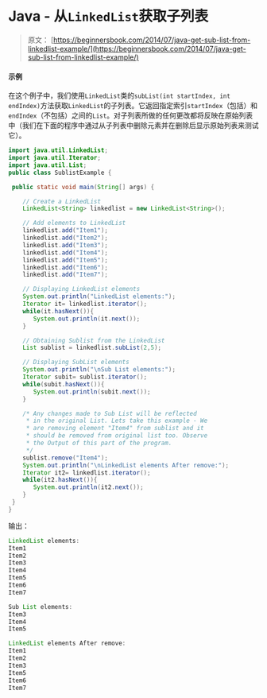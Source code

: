 # Java - 从`LinkedList`获取子列表

> 原文： [https://beginnersbook.com/2014/07/java-get-sub-list-from-linkedlist-example/](https://beginnersbook.com/2014/07/java-get-sub-list-from-linkedlist-example/)

#### 示例

在这个例子中，我们使用`LinkedList`类的`subList(int startIndex, int endIndex)`方法获取`LinkedList`的子列表。它返回指定索引`startIndex`（包括）和`endIndex`（不包括）之间的`List`。对子列表所做的任何更改都将反映在原始列表中（我们在下面的程序中通过从子列表中删除元素并在删除后显示原始列表来测试它）。

```java
import java.util.LinkedList;
import java.util.Iterator;
import java.util.List;
public class SublistExample {

 public static void main(String[] args) {

    // Create a LinkedList
    LinkedList<String> linkedlist = new LinkedList<String>();

    // Add elements to LinkedList
    linkedlist.add("Item1");
    linkedlist.add("Item2");
    linkedlist.add("Item3");
    linkedlist.add("Item4");
    linkedlist.add("Item5");
    linkedlist.add("Item6");
    linkedlist.add("Item7");

    // Displaying LinkedList elements
    System.out.println("LinkedList elements:");
    Iterator it= linkedlist.iterator();
    while(it.hasNext()){
       System.out.println(it.next());
    }

    // Obtaining Sublist from the LinkedList
    List sublist = linkedlist.subList(2,5);

    // Displaying SubList elements
    System.out.println("\nSub List elements:");
    Iterator subit= sublist.iterator();
    while(subit.hasNext()){
       System.out.println(subit.next());
    }

    /* Any changes made to Sub List will be reflected
     * in the original List. Lets take this example - We
     * are removing element "Item4" from sublist and it 
     * should be removed from original list too. Observe 
     * the Output of this part of the program.
     */
    sublist.remove("Item4");
    System.out.println("\nLinkedList elements After remove:");
    Iterator it2= linkedlist.iterator();
    while(it2.hasNext()){
       System.out.println(it2.next());
    }
 }
}
```

输出：

```java
LinkedList elements:
Item1
Item2
Item3
Item4
Item5
Item6
Item7

Sub List elements:
Item3
Item4
Item5

LinkedList elements After remove:
Item1
Item2
Item3
Item5
Item6
Item7
```